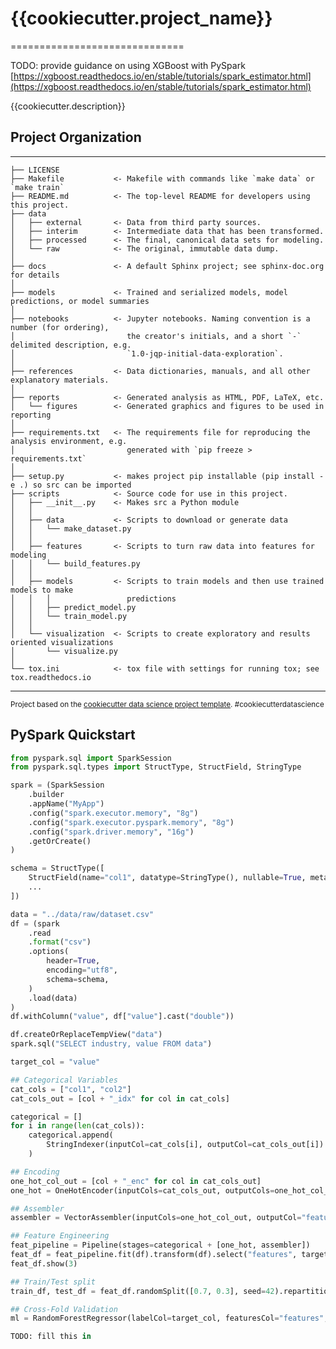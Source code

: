 # {{cookiecutter.project_name}}

==============================

TODO: provide guidance on using XGBoost with PySpark
[https://xgboost.readthedocs.io/en/stable/tutorials/spark_estimator.html](https://xgboost.readthedocs.io/en/stable/tutorials/spark_estimator.html)

{{cookiecutter.description}}

## Project Organization

------------

    ├── LICENSE
    ├── Makefile           <- Makefile with commands like `make data` or `make train`
    ├── README.md          <- The top-level README for developers using this project.
    ├── data
    │   ├── external       <- Data from third party sources.
    │   ├── interim        <- Intermediate data that has been transformed.
    │   ├── processed      <- The final, canonical data sets for modeling.
    │   └── raw            <- The original, immutable data dump.
    │
    ├── docs               <- A default Sphinx project; see sphinx-doc.org for details
    │
    ├── models             <- Trained and serialized models, model predictions, or model summaries
    │
    ├── notebooks          <- Jupyter notebooks. Naming convention is a number (for ordering),
    │                         the creator's initials, and a short `-` delimited description, e.g.
    │                         `1.0-jqp-initial-data-exploration`.
    │
    ├── references         <- Data dictionaries, manuals, and all other explanatory materials.
    │
    ├── reports            <- Generated analysis as HTML, PDF, LaTeX, etc.
    │   └── figures        <- Generated graphics and figures to be used in reporting
    │
    ├── requirements.txt   <- The requirements file for reproducing the analysis environment, e.g.
    │                         generated with `pip freeze > requirements.txt`
    │
    ├── setup.py           <- makes project pip installable (pip install -e .) so src can be imported
    ├── scripts            <- Source code for use in this project.
    │   ├── __init__.py    <- Makes src a Python module
    │   │
    │   ├── data           <- Scripts to download or generate data
    │   │   └── make_dataset.py
    │   │
    │   ├── features       <- Scripts to turn raw data into features for modeling
    │   │   └── build_features.py
    │   │
    │   ├── models         <- Scripts to train models and then use trained models to make
    │   │   │                 predictions
    │   │   ├── predict_model.py
    │   │   └── train_model.py
    │   │
    │   └── visualization  <- Scripts to create exploratory and results oriented visualizations
    │       └── visualize.py
    │
    └── tox.ini            <- tox file with settings for running tox; see tox.readthedocs.io

--------

<p><small>Project based on the <a target="_blank" href="https://drivendata.github.io/cookiecutter-data-science/">cookiecutter data science project template</a>. #cookiecutterdatascience</small></p>

## PySpark Quickstart

```python
from pyspark.sql import SparkSession
from pyspark.sql.types import StructType, StructField, StringType

spark = (SparkSession
    .builder
    .appName("MyApp")
    .config("spark.executor.memory", "8g")
    .config("spark.executor.pyspark.memory", "8g")
    .config("spark.driver.memory", "16g")
    .getOrCreate()
)

schema = StructType([
    StructField(name="col1", datatype=StringType(), nullable=True, metadata=None),
    ...
])

data = "../data/raw/dataset.csv"
df = (spark
    .read
    .format("csv")
    .options(
        header=True,
        encoding="utf8",
        schema=schema,
    )
    .load(data)
)
df.withColumn("value", df["value"].cast("double"))

df.createOrReplaceTempView("data")
spark.sql("SELECT industry, value FROM data")

target_col = "value"

## Categorical Variables
cat_cols = ["col1", "col2"]
cat_cols_out = [col + "_idx" for col in cat_cols]

categorical = []
for i in range(len(cat_cols)):
    categorical.append(
        StringIndexer(inputCol=cat_cols[i], outputCol=cat_cols_out[i])
    )

## Encoding
one_hot_col_out = [col + "_enc" for col in cat_cols_out]
one_hot = OneHotEncoder(inputCols=cat_cols_out, outputCols=one_hot_col_out)

## Assembler
assembler = VectorAssembler(inputCols=one_hot_col_out, outputCol="features")

## Feature Engineering
feat_pipeline = Pipeline(stages=categorical + [one_hot, assembler])
feat_df = feat_pipeline.fit(df).transform(df).select("features", target_col)
feat_df.show(3)

## Train/Test split
train_df, test_df = feat_df.randomSplit([0.7, 0.3], seed=42).repartition(48)

## Cross-Fold Validation
ml = RandomForestRegressor(labelCol=target_col, featuresCol="features", seed=42)

TODO: fill this in
```
